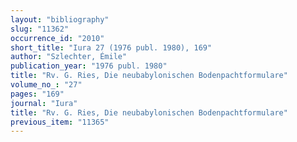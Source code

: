 ```yaml
---
layout: "bibliography"
slug: "11362"
occurrence_id: "2010"
short_title: "Iura 27 (1976 publ. 1980), 169"
author: "Szlechter, Émile"
publication_year: "1976 publ. 1980"
title: "Rv. G. Ries, Die neubabylonischen Bodenpachtformulare"
volume_no_: "27"
pages: "169"
journal: "Iura"
title: "Rv. G. Ries, Die neubabylonischen Bodenpachtformulare"
previous_item: "11365"
---
```

